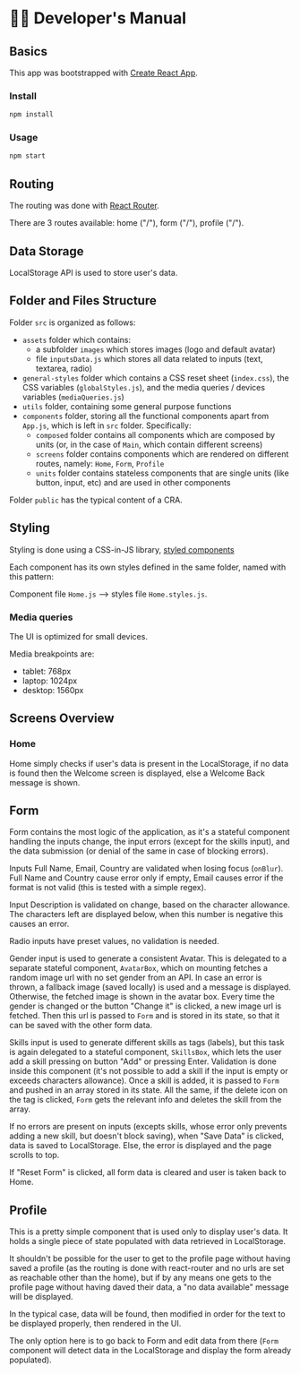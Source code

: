 # 👩‍💻 Developer's Manual

## Basics

This app was bootstrapped with [Create React App](https://create-react-app.dev/).

### Install

```sh
npm install
```

### Usage

```sh
npm start
```

## Routing

The routing was done with [React Router](https://reactrouter.com/).

There are 3 routes available: home ("/"), form ("/"), profile ("/").

## Data Storage

LocalStorage API is used to store user's data.

## Folder and Files Structure

Folder `src` is organized as follows:
- `assets` folder which contains:
    - a subfolder `images` which stores images (logo and default avatar)
    - file `inputsData.js` which stores all data related to inputs (text, textarea, radio)
- `general-styles` folder which contains a CSS reset sheet (`index.css`), the CSS variables (`globalStyles.js`), and the media queries / devices variables (`mediaQueries.js`)
- `utils` folder, containing some general purpose functions
- `components` folder, storing all the functional components apart from `App.js`, which is left in `src` folder. Specifically:
    - `composed` folder contains all components which are composed by units (or, in the case of `Main`, which contain different screens)
    - `screens` folder contains components which are rendered on different routes, namely: `Home`, `Form`, `Profile`
    - `units` folder contains stateless components that are single units (like button, input, etc) and are used in other components

Folder `public` has the typical content of a CRA.

## Styling

Styling is done using a CSS-in-JS library, [styled components](https://styled-components.com/)

Each component has its own styles defined in the same folder, named with this pattern:

Component file `Home.js` --> styles file `Home.styles.js`.

### Media queries

The UI is optimized for small devices.

Media breakpoints are:

- tablet: 768px
- laptop: 1024px
- desktop: 1560px


## Screens Overview

### Home

Home simply checks if user's data is present in the LocalStorage, if no data is found then the Welcome screen is displayed, else a Welcome Back message is shown.

## Form

Form contains the most logic of the application, as it's a stateful component handling the inputs change, the input errors (except for the skills input), and the data submission (or denial of the same in case of blocking errors).

Inputs Full Name, Email, Country are validated when losing focus (`onBlur`). Full Name and Country cause error only if empty, Email causes error if the format is not valid (this is tested with a simple regex).

Input Description is validated on change, based on the character allowance. The characters left are displayed below, when this number is negative this causes an error.

Radio inputs have preset values, no validation is needed.

Gender input is used to generate a consistent Avatar. This is delegated to a separate stateful component, `AvatarBox`, which on mounting fetches a random image url with no set gender from an API. In case an error is thrown, a fallback image (saved locally) is used and a message is displayed. Otherwise, the fetched image is shown in the avatar box. Every time the gender is changed or the button "Change it" is clicked, a new image url is fetched. Then this url is passed to `Form` and is stored in its state, so that it can be saved with the other form data.

Skills input is used to generate different skills as tags (labels), but this task is again delegated to a stateful component, `SkillsBox`, which lets the user add a skill pressing on button "Add" or pressing Enter. Validation is done inside this component (it's not possible to add a skill if the input is empty or exceeds characters allowance). Once a skill is added, it is passed to `Form` and pushed in an array stored in its state. All the same, if the delete icon on the tag is clicked, `Form` gets the relevant info and deletes the skill from the array.

If no errors are present on inputs (excepts skills, whose error only prevents adding a new skill, but doesn't block saving), when "Save Data" is clicked, data is saved to LocalStorage. Else, the error is displayed and the page scrolls to top.

If "Reset Form" is clicked, all form data is cleared and user is taken back to Home.

## Profile

This is a pretty simple component that is used only to display user's data. It holds a single piece of state populated with data retrieved in LocalStorage.

It shouldn't be possible for the user to get to the profile page without having saved a profile (as the routing is done with react-router and no urls are set as reachable other than the home), but if by any means one gets to the profile page without having daved their data, a "no data available" message will be displayed.

In the typical case, data will be found, then modified in order for the text to be displayed properly, then rendered in the UI. 

The only option here is to go back to Form and edit data from there (`Form` component will detect data in the LocalStorage and display the form already populated).

